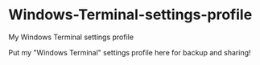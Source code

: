 # Windows-Terminal-settings-profile
My Windows Terminal settings profile

Put my "Windows Terminal" settings profile here for backup and sharing!
